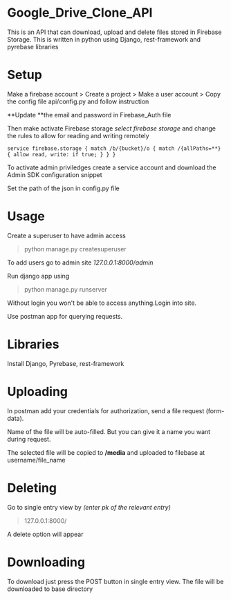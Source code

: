 # Google_Drive_Clone_API

This is an API that can download, upload and delete files stored in Firebase Storage.
This is written in python using Django, rest-framework and pyrebase libraries

# Setup

Make a firebase account > Create a project > Make a user account > Copy the config file api/config.py and follow instruction

**Update **the email and password in Firebase_Auth file

Then make activate Firebase storage _select firebase storage_ and change the rules to allow for reading and writing remotely

`service firebase.storage { match /b/{bucket}/o { match /{allPaths=**} { allow read, write: if true; } } }`

To activate admin priviledges create a service account and download the Admin SDK configuration snippet

Set the path of the json in config.py file

# Usage

Create a superuser to have admin access

> python manage.py createsuperuser

To add users go to admin site _127.0.0.1:8000/admin_

Run django app using

> python manage.py runserver

Without login you won't be able to access anything.Login into site.

Use postman app for querying requests.

# Libraries

Install Django, Pyrebase, rest-framework

# Uploading

In postman add your credentials for authorization, send a file request (form-data).

Name of the file will be auto-filled. But you can give it a name you want during request.

The selected file will be copied to **/media** and uploaded to filebase at username/file_name

# Deleting

Go to single entry view by _(enter pk of the relevant entry)_

> 127.0.0.1:8000/<pk>

A delete option will appear

# Downloading

To download just press the POST button in single entry view. The file will be downloaded to base directory
